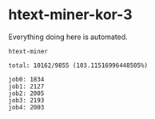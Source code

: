 # htext-miner-kor-3

Everything doing here is automated.

```
htext-miner

total: 10162/9855 (103.11516996448505%)

job0: 1834
job1: 2127
job2: 2005
job3: 2193
job4: 2003
```